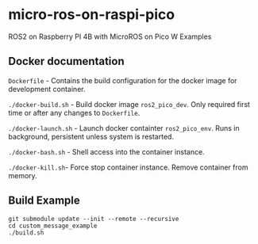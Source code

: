 # micro-ros-on-raspi-pico
ROS2 on Raspberry PI 4B with MicroROS on Pico W Examples

## Docker documentation
`Dockerfile` - Contains the build configuration for the docker image for development container.

`./docker-build.sh` - Build docker image `ros2_pico_dev`. Only required first time or after any changes to `Dockerfile`.

`./docker-launch.sh` - Launch docker containter `ros2_pico_env`. Runs in background, persistent unless system is restarted.

`./docker-bash.sh` - Shell access into the container instance.

`./docker-kill.sh`- Force stop container instance. Remove container from memory.

## Build Example

```
git submodule update --init --remote --recursive
cd custom_message_example
./build.sh
```
